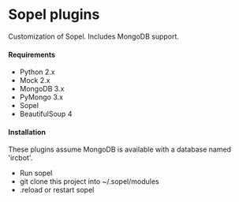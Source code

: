 Sopel plugins
=============
Customization of Sopel.  Includes MongoDB support.

#### Requirements ####
* Python 2.x
* Mock 2.x
* MongoDB 3.x
* PyMongo 3.x
* Sopel
* BeautifulSoup 4

#### Installation ####
These plugins assume MongoDB is available with a database named 'ircbot'.

* Run sopel
* git clone this project into ~/.sopel/modules
* .reload or restart sopel
